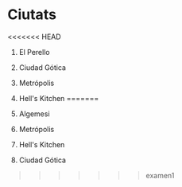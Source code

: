 # Ciutats

<<<<<<< HEAD
1. El Perello

2. Ciudad Gótica
3. Metrópolis
4. Hell's Kitchen
=======
1. Algemesi
2. Metrópolis
3. Hell's Kitchen
4. Ciudad Gótica

>>>>>>> examen1
